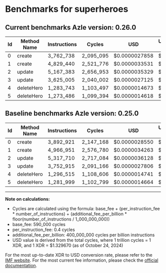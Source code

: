 # Benchmarks for superheroes

## Current benchmarks Azle version: 0.26.0

| Id  | Method Name | Instructions | Cycles    | USD           | USD/Million Calls | Change                              |
| --- | ----------- | ------------ | --------- | ------------- | ----------------- | ----------------------------------- |
| 0   | create      | 3_762_738    | 2_095_095 | $0.0000027858 | $2.78             | <font color="green">-130_183</font> |
| 1   | create      | 4_829_440    | 2_521_776 | $0.0000033531 | $3.35             | <font color="green">-137_511</font> |
| 2   | update      | 5_167_383    | 2_656_953 | $0.0000035329 | $3.53             | <font color="green">-150_327</font> |
| 3   | update      | 3_625_005    | 2_040_002 | $0.0000027125 | $2.71             | <font color="green">-127_910</font> |
| 4   | deleteHero  | 1_283_743    | 1_103_497 | $0.0000014673 | $1.46             | <font color="green">-12_772</font>  |
| 5   | deleteHero  | 1_273_486    | 1_099_394 | $0.0000014618 | $1.46             | <font color="green">-8_513</font>   |

## Baseline benchmarks Azle version: 0.25.0

| Id  | Method Name | Instructions | Cycles    | USD           | USD/Million Calls |
| --- | ----------- | ------------ | --------- | ------------- | ----------------- |
| 0   | create      | 3_892_921    | 2_147_168 | $0.0000028550 | $2.85             |
| 1   | create      | 4_966_951    | 2_576_780 | $0.0000034263 | $3.42             |
| 2   | update      | 5_317_710    | 2_717_084 | $0.0000036128 | $3.61             |
| 3   | update      | 3_752_915    | 2_091_166 | $0.0000027806 | $2.78             |
| 4   | deleteHero  | 1_296_515    | 1_108_606 | $0.0000014741 | $1.47             |
| 5   | deleteHero  | 1_281_999    | 1_102_799 | $0.0000014664 | $1.46             |

---

**Note on calculations:**

- Cycles are calculated using the formula: base_fee + (per_instruction_fee \* number_of_instructions) + (additional_fee_per_billion \* floor(number_of_instructions / 1_000_000_000))
- base_fee: 590_000 cycles
- per_instruction_fee: 0.4 cycles
- additional_fee_per_billion: 400_000_000 cycles per billion instructions
- USD value is derived from the total cycles, where 1 trillion cycles = 1 XDR, and 1 XDR = $1.329670 (as of October 24, 2024)

For the most up-to-date XDR to USD conversion rate, please refer to the [IMF website](https://www.imf.org/external/np/fin/data/rms_sdrv.aspx).
For the most current fee information, please check the [official documentation](https://internetcomputer.org/docs/current/developer-docs/gas-cost#execution).
